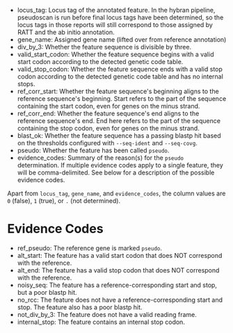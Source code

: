 - locus_tag:
Locus tag of the annotated feature.
In the hybran pipeline, pseudoscan is run before final locus tags have been determined, so the locus tags in those reports will still correspond to those assigned by RATT and the ab initio annotation.
- gene_name:
Assigned gene name (lifted over from reference annotation)
- div_by_3:
Whether the feature sequence is divisible by three.
- valid_start_codon:
Whether the feature sequence begins with a valid start codon according to the detected genetic code table.
- valid_stop_codon:
Whether the feature sequence ends with a valid stop codon according to the detected genetic code table and has no internal stops.
- ref_corr_start:
Whether the feature sequence's beginning aligns to the reference sequence's beginning.
Start refers to the part of the sequence containing the start codon, even for genes on the minus strand.
- ref_corr_end:
Whether the feature sequence's end aligns to the reference sequence's end.
End here refers to the part of the sequence containing the stop codon, even for genes on the minus strand.
- blast_ok:
Whether the feature sequence has a passing blastp hit based on the thresholds configured with `--seq-ident` and `--seq-covg`.
- pseudo:
Whether the feature has been called `pseudo`.
- evidence_codes:
Summary of the reason(s) for the `pseudo` determination.
If multiple evidence codes apply to a single feature, they will be comma-delimited.
See below for a description of the possible evidence codes.

Apart from `locus_tag`, `gene_name`, and `evidence_codes`, the column values are `0` (false), `1` (true), or `.` (not determined).

# Evidence Codes
- ref_pseudo:
The reference gene is marked `pseudo`.
- alt_start:
The feature has a valid start codon that does NOT correspond with the reference.
- alt_end:
The feature has a valid stop codon that does NOT correspond with the reference.
- noisy_seq:
The feature has a reference-corresponding start and stop, but a poor blastp hit.
- no_rcc:
The feature does not have a reference-corresponding start and stop. The feature also has a poor blastp hit.
- not_div_by_3:
The feature does not have a valid reading frame.
- internal_stop:
The feature contains an internal stop codon.
